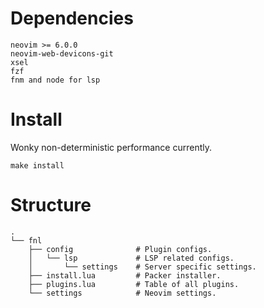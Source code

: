 # Dependencies

```
neovim >= 6.0.0
neovim-web-devicons-git
xsel
fzf
fnm and node for lsp
```

# Install

Wonky non-deterministic performance currently.

`make install`

# Structure

```
.
└── fnl
    ├── config              # Plugin configs.
    │   └── lsp             # LSP related configs.
    │       └── settings    # Server specific settings.
    ├── install.lua         # Packer installer.
    ├── plugins.lua         # Table of all plugins.
    └── settings            # Neovim settings.
```
